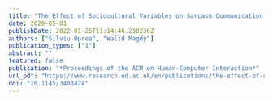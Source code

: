 ```yaml
---
title: "The Effect of Sociocultural Variables on Sarcasm Communication Online"
date: 2020-05-01
publishDate: 2022-01-25T11:14:46.238236Z
authors: ["Silviu Oprea", "Walid Magdy"]
publication_types: ["1"]
abstract: ""
featured: false
publication: "*Proceedings of the ACM on Human-Computer Interaction*"
url_pdf: "https://www.research.ed.ac.uk/en/publications/the-effect-of-sociocultural-variables-on-sarcasm-communication-on"
doi: "10.1145/3403424"
---
```


